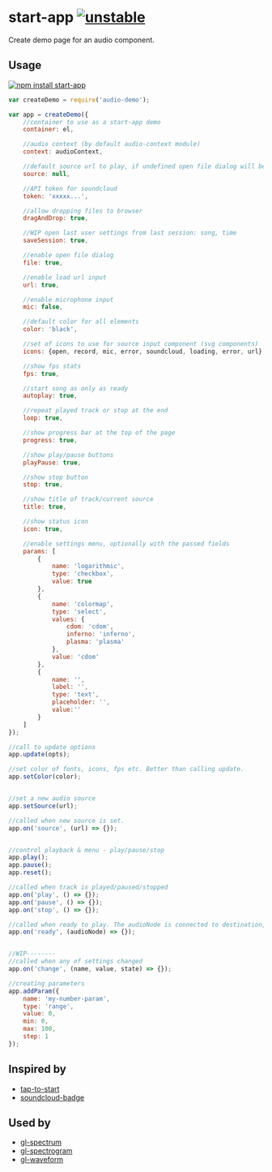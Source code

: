 # start-app [![unstable](http://badges.github.io/stability-badges/dist/unstable.svg)](http://github.com/badges/stability-badges)

Create demo page for an audio component.

## Usage

[![npm install start-app](https://nodei.co/npm/start-app.png?mini=true)](https://npmjs.org/package/start-app/)

```js
var createDemo = require('audio-demo');

var app = createDemo({
	//container to use as a start-app demo
	container: el,

	//audio context (by default audio-context module)
	context: audioContext,

	//default source url to play, if undefined open file dialog will be shown
	source: null,

	//API token for soundcloud
	token: 'xxxxx...',

	//allow dropping files to browser
	dragAndDrop: true,

	//WIP open last user settings from last session: song, time
	saveSession: true,

	//enable open file dialog
	file: true,

	//enable load url input
	url: true,

	//enable microphone input
	mic: false,

	//default color for all elements
	color: 'black',

	//set of icons to use for source input component (svg components)
	icons: {open, record, mic, error, soundcloud, loading, error, url},

	//show fps stats
	fps: true,

	//start song as only as ready
	autoplay: true,

	//repeat played track or stop at the end
	loop: true,

	//show progress bar at the top of the page
	progress: true,

	//show play/pause buttons
	playPause: true,

	//show stop button
	stop: true,

	//show title of track/current source
	title: true,

	//show status icon
	icon: true,

	//enable settings menu, optionally with the passed fields
	params: [
		{
			name: 'logarithmic',
			type: 'checkbox',
			value: true
		},
		{
			name: 'colormap',
			type: 'select',
			values: {
				cdom: 'cdom',
				inferno: 'inferno',
				plasma: 'plasma'
			},
			value: 'cdom'
		},
		{
			name: '',
			label: '',
			type: 'text',
			placeholder: '',
			value:''
		}
	]
});

//call to update options
app.update(opts);

//set color of fonts, icons, fps etc. Better than calling update.
app.setColor(color);


//set a new audio source
app.setSource(url);

//called when new source is set.
app.on('source', (url) => {});


//control playback & menu - play/pause/stop
app.play();
app.pause();
app.reset();

//called when track is played/paused/stopped
app.on('play', () => {});
app.on('pause', () => {});
app.on('stop', () => {});

//called when ready to play. The audioNode is connected to destination, so reconnect in case of specific sound processing/capturing
app.on('ready', (audioNode) => {});


//WIP--------
//called when any of settings changed
app.on('change', (name, value, state) => {});

//creating parameters
app.addParam({
	name: 'my-number-param',
	type: 'range',
	value: 0,
	min: 0,
	max: 100,
	step: 1
});
```

## Inspired by

* [tap-to-start](https://github.com/hughsk/tap-to-start)
* [soundcloud-badge](https://github.com/hughsk/soundcloud-badge)

## Used by

* [gl-spectrum](https://github.com/audio-lab/gl-spectrum)
* [gl-spectrogram](https://github.com/audio-lab/gl-spectrogram)
* [gl-waveform](https://github.com/audio-lab/gl-waveform)
